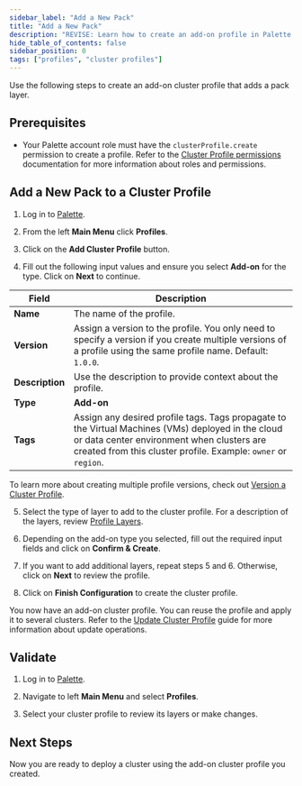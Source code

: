 ```yaml
---
sidebar_label: "Add a New Pack"
title: "Add a New Pack"
description: "REVISE: Learn how to create an add-on profile in Palette."
hide_table_of_contents: false
sidebar_position: 0
tags: ["profiles", "cluster profiles"]
---
```




Use the following steps to create an add-on cluster profile that adds a pack layer.

## Prerequisites

- Your Palette account role must have the `clusterProfile.create` permission to create a profile. Refer to the [Cluster Profile permissions](../../../../user-management/palette-rbac/project-scope-roles-permissions.md) documentation for more information about roles and permissions.

## Add a New Pack to a Cluster Profile

1. Log in to [Palette](https://console.spectrocloud.com/).

2. From the left **Main Menu** click **Profiles**.

3. Click on the **Add Cluster Profile** button. 

4. Fill out the following input values and ensure you select **Add-on** for the type. Click on **Next** to continue.

  | **Field** | **Description** |
  |-----------|-----------------|
  |**Name**| The name of the profile. |
  |**Version**| Assign a version to the profile. You only need to specify a version if you create multiple versions of a profile using the same profile name. Default: `1.0.0`. |
  |**Description**| Use the description to provide context about the profile. |
  |**Type**| **Add-on** |
  |**Tags**| Assign any desired profile tags. Tags propagate to the Virtual Machines (VMs) deployed in the cloud or data center environment when clusters are created from this cluster profile. Example: `owner` or `region`.  |

  To learn more about creating multiple profile versions, check out [Version a Cluster Profile](../../modify-cluster-profiles/version-cluster-profile.md).

5. Select the type of layer to add to the cluster profile. For a description of the layers, review [Profile Layers](../../cluster-profiles.md#profile-layers).

6. Depending on the add-on type you selected, fill out the required input fields and click on **Confirm & Create**.

  <!-- ![A view of the manifest create process and the YAML code in the text editior](/clusters_imported-clusters_attach-add-on-profile_manfest-view.png) -->

7. If you want to add additional layers, repeat steps 5 and 6. Otherwise, click on **Next** to review the profile.

8. Click on **Finish Configuration** to create the cluster profile.

You now have an add-on cluster profile. You can reuse the profile and apply it to several clusters. Refer to the [Update Cluster Profile](../../modify-cluster-profiles/update-cluster-profile.md) guide for more information about update operations.


## Validate

1. Log in to [Palette](https://console.spectrocloud.com).

2.  Navigate to left **Main Menu** and select **Profiles**.

3. Select your cluster profile to review its layers or make changes.


## Next Steps

Now you are ready to deploy a cluster using the add-on cluster profile you created.